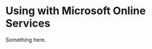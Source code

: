 [title]: # (Using with Microsoft Online Services)
[tags]: # (XXX)
[priority]: # (6897)
# Using with Microsoft Online Services
Something here.
